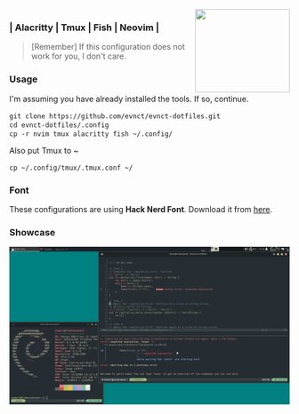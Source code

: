 <img align="right" width="170" height="150" src="https://tinyurl.com/52e8an9f">

###  | Alacritty  | Tmux   | Fish   | Neovim |

> [Remember] If this configuration does not work for you, I don't care.

### Usage

I'm assuming you have already installed the tools. If so, continue.

```
git clone https://github.com/evnct/evnct-dotfiles.git
cd evnct-dotfiles/.config
cp -r nvim tmux alacritty fish ~/.config/
```

Also put Tmux to ~
```
cp ~/.config/tmux/.tmux.conf ~/
```

### Font

These configurations are using **Hack Nerd Font**.
Download it from [here](https://www.nerdfonts.com/font-downloads).

### Showcase

![Showcasing Alacritty, Tmux and Neovim with Rustlings course](./showcase.png)
